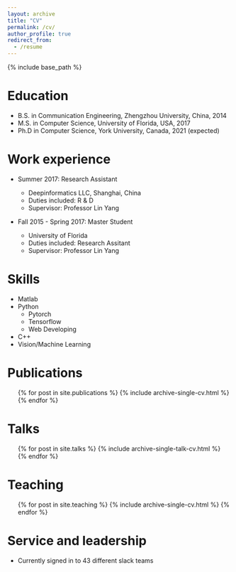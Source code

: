 ```yaml
---
layout: archive
title: "CV"
permalink: /cv/
author_profile: true
redirect_from:
  - /resume
---
```


{% include base_path %}

Education
======
* B.S. in Communication Engineering, Zhengzhou University, China, 2014 
* M.S. in Computer Science, University of Florida, USA, 2017
* Ph.D in Computer Science, York University, Canada, 2021 (expected)

Work experience
======
* Summer 2017: Research Assistant
  * Deepinformatics LLC, Shanghai, China
  * Duties included: R & D
  * Supervisor: Professor Lin Yang

* Fall 2015 - Spring 2017: Master Student 
  * University of Florida
  * Duties included: Research Assitant
  * Supervisor: Professor Lin Yang
  
Skills
======
* Matlab
* Python
  * Pytorch
  * Tensorflow
  * Web Developing
* C++
* Vision/Machine Learning

Publications
======
  <ul>{% for post in site.publications %}
    {% include archive-single-cv.html %}
  {% endfor %}</ul>
  
Talks
======
  <ul>{% for post in site.talks %}
    {% include archive-single-talk-cv.html %}
  {% endfor %}</ul>
  
Teaching
======
  <ul>{% for post in site.teaching %}
    {% include archive-single-cv.html %}
  {% endfor %}</ul>
  
Service and leadership
======
* Currently signed in to 43 different slack teams
